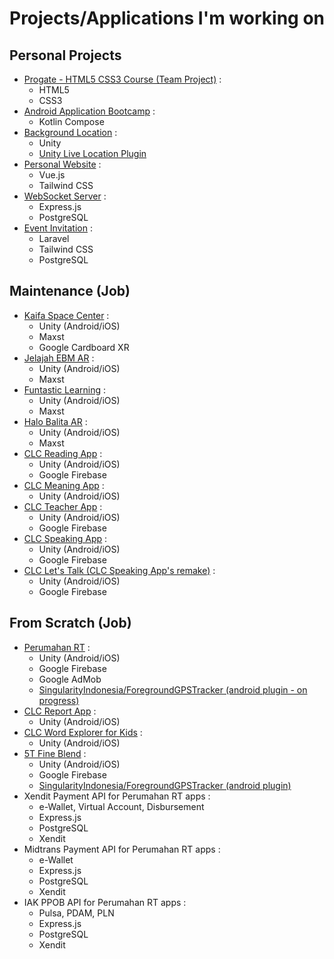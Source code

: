 # Projects/Applications I'm working on

## Personal Projects
- [Progate - HTML5 CSS3 Course (Team Project)](https://krlan2789.github.io/progate-ceb-e02) :
  - HTML5
  - CSS3
- [Android Application Bootcamp](https://github.com/krlan2789/Sanbercode-B48-Final-Project) :
  - Kotlin Compose
- [Background Location](https://github.com/krlan2789/Unity-Background-Location) :
  - Unity
  - [Unity Live Location Plugin](https://github.com/krlan2789/Unity-LAN-LiveLocation-Plugin)
- [Personal Website](https://erlankurnia.github.io) :
  - Vue.js
  - Tailwind CSS
- [WebSocket Server](https://github.com/krlan2789/express-ws-app) :
  - Express.js
  - PostgreSQL
- [Event Invitation](https://invitation.kuryana.id) :
  - Laravel
  - Tailwind CSS
  - PostgreSQL

## Maintenance (Job)
- [Kaifa Space Center](https://play.google.com/store/apps/details?id=com.kaifa.learning) :
  - Unity (Android/iOS)
  - Maxst
  - Google Cardboard XR
- [Jelajah EBM AR](https://play.google.com/store/apps/details?id=com.mizan.map.ebmar) :
  - Unity (Android/iOS)
  - Maxst
- [Funtastic Learning](https://play.google.com/store/apps/details?id=com.mizan.map.funtasticlearning) :
  - Unity (Android/iOS)
  - Maxst
- [Halo Balita AR](https://play.google.com/store/apps/details?id=com.mizan.map.halobalitaar) :
  - Unity (Android/iOS)
  - Maxst
- [CLC Reading App](https://play.google.com/store/apps/details?id=com.anakpintar.clcreading) :
  - Unity (Android/iOS)
  - Google Firebase
- [CLC Meaning App](https://play.google.com/store/apps/details?id=com.anakpintar.clcmeaning) :
  - Unity (Android/iOS)
- [CLC Teacher App](https://play.google.com/store/apps/details?id=com.anakpintar.clcteacherapp) :
  - Unity (Android/iOS)
  - Google Firebase
- [CLC Speaking App](https://play.google.com/store/apps/details?id=com.anakpintar.clcspeaking) :
  - Unity (Android/iOS)
  - Google Firebase
- [CLC Let's Talk (CLC Speaking App's remake)](https://play.google.com/store/apps/details?id=com.anakpintar.clcstudentdsnew) :
  - Unity (Android/iOS)
  - Google Firebase

## From Scratch (Job)
- [Perumahan RT](https://play.google.com/store/apps/details?id=com.anakpintar.perumahan) :
  - Unity (Android/iOS)
  - Google Firebase
  - Google AdMob
  - [SingularityIndonesia/ForegroundGPSTracker (android plugin - on progress)](https://github.com/SingularityIndonesia/ForegroundGPSTracker)
- [CLC Report App](https://play.google.com/store/apps/details?id=com.anakpintar.clcreport) :
  - Unity (Android/iOS)
- [CLC Word Explorer for Kids](https://play.google.com/store/apps/details?id=com.AnakPintar.CLCMeaningforKids) :
  - Unity (Android/iOS)
- [5T Fine Blend](https://play.google.com/store/apps/details?id=com.AnakPintar.SalesTracker) :
  - Unity (Android/iOS)
  - Google Firebase
  - [SingularityIndonesia/ForegroundGPSTracker (android plugin)](https://github.com/SingularityIndonesia/ForegroundGPSTracker)
- Xendit Payment API for Perumahan RT apps :
  - e-Wallet, Virtual Account, Disbursement
  - Express.js
  - PostgreSQL
  - Xendit
- Midtrans Payment API for Perumahan RT apps :
  - e-Wallet
  - Express.js
  - PostgreSQL
  - Xendit
- IAK PPOB API for Perumahan RT apps :
  - Pulsa, PDAM, PLN
  - Express.js
  - PostgreSQL
  - Xendit
